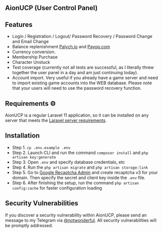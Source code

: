 ## AionUCP (User Control Panel)

## Features

- Login / Registration / Logout/ Password Recovery / Password Change and Email Change
- Balance replenishment [Palych.io](https://palych.io) and [Payop.com](https://payop.com)
- Currency conversion.
- Membership Purchase
- Character Unstuck
- Test coverage (currently not all tests are successful, as I literally threw together the user panel in a day and am just continuing today).
- Account import. Very useful if you already have a game server and need to import existing game accounts into the WEB database. Please note that your users will need to use the password recovery function.

## Requirements ⚙️

AionUCP is a regular Laravel 11 application, so it can be installed on any server that meets the [Laravel server requirements](https://laravel.com/docs/11.x/deployment#server-requirements). 

## Installation

- Step 1. `cp .env.example .env`
- Step 2. Launch CLI and run the command `composer install` and `php artisan key:generate`
- Step 3. Open `.env` and specify database credentials, etc
- Step 4. Run the `php artisan migrate` and `php artisan storage:link`
- Step 5. Go to [Google Recaptcha Admin](https://www.google.com/recaptcha/admin/create) and create recaptcha v3 for your domain. Then specify the secret and client key inside the `.env` file.
- Step 6. After finishing the setup, run the command `php artisan config:cache` for faster configuration loading

## Security Vulnerabilities

If you discover a security vulnerability within AionUCP, please send an message to my Telegram via [@notwonderful](https://t.me/notwonderful). All security vulnerabilities will be promptly addressed.
